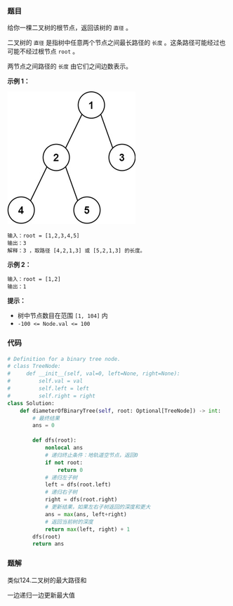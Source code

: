 ### 题目

给你一棵二叉树的根节点，返回该树的 `直径` 。

二叉树的 `直径` 是指树中任意两个节点之间最长路径的 `长度` 。这条路径可能经过也可能不经过根节点 `root` 。

两节点之间路径的 `长度` 由它们之间边数表示。

**示例 1：**

![img](./images/543-1.jpg)

```
输入：root = [1,2,3,4,5]
输出：3
解释：3 ，取路径 [4,2,1,3] 或 [5,2,1,3] 的长度。
```

**示例 2：**

```
输入：root = [1,2]
输出：1
``` 

**提示：**

- 树中节点数目在范围 `[1, 104]` 内
- `-100 <= Node.val <= 100`

### 代码

```python
# Definition for a binary tree node.
# class TreeNode:
#     def __init__(self, val=0, left=None, right=None):
#         self.val = val
#         self.left = left
#         self.right = right
class Solution:
    def diameterOfBinaryTree(self, root: Optional[TreeNode]) -> int:
        # 最终结果
        ans = 0

        def dfs(root):
            nonlocal ans
            # 递归终止条件：地轨道空节点，返回0
            if not root:
                return 0
            # 递归左子树
            left = dfs(root.left)
            # 递归右子树
            right = dfs(root.right)
            # 更新结果，如果左右子树返回的深度和更大
            ans = max(ans, left+right)
            # 返回当前树的深度
            return max(left, right) + 1
        dfs(root)
        return ans
```


### 题解

类似124.二叉树的最大路径和

一边递归一边更新最大值